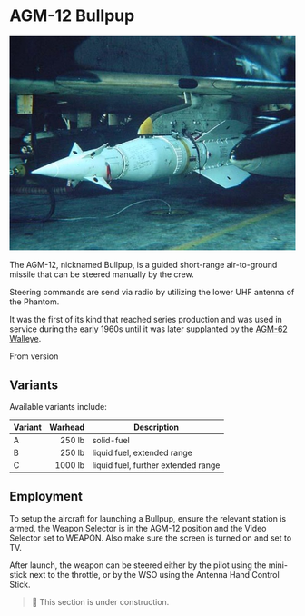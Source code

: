 # AGM-12 Bullpup

![Bullpup](../../../img/bullpup.jpg)

The AGM-12, nicknamed Bullpup, is a guided short-range air-to-ground missile
that can be steered manually by the crew.

Steering commands are send via radio by utilizing the lower UHF antenna of the
Phantom.

It was the first of its kind that reached series production and was used in
service during the early 1960s until it was later supplanted by the
[AGM-62 Walleye](../bombs/tv_guided_bombs.md).

From version

## Variants

Available variants include:

| Variant | Warhead | Description                         |
| ------- | ------: | ----------------------------------- |
| A       |  250 lb | solid-fuel                          |
| B       |  250 lb | liquid fuel, extended range         |
| C       | 1000 lb | liquid fuel, further extended range |

## Employment

To setup the aircraft for launching a Bullpup, ensure the relevant station is
armed, the Weapon Selector is in the AGM-12 position and the Video Selector set
to WEAPON. Also make sure the screen is turned on and set to TV.

After launch, the weapon can be steered either by the pilot using the mini-stick
next to the throttle, or by the WSO using the Antenna Hand Control Stick.

> 🚧 This section is under construction.
